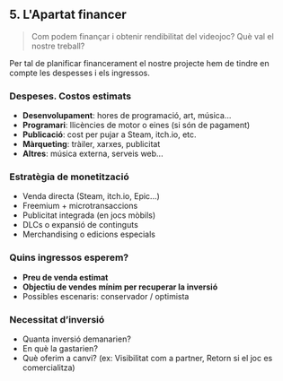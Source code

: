 ## 5. L'Apartat financer

>
> Com podem finançar i obtenir rendibilitat del videojoc? Què val el nostre treball?
> 

Per tal de planificar financerament el nostre projecte hem de tindre en compte les despesses i els ingressos.

### **Despeses. Costos estimats**

- **Desenvolupament**: hores de programació, art, música...
- **Programari**: llicències de motor o eines (si són de pagament)
- **Publicació**: cost per pujar a Steam, itch.io, etc.
- **Màrqueting**: tràiler, xarxes, publicitat
- **Altres**: música externa, serveis web...

### **Estratègia de monetització**

- Venda directa (Steam, itch.io, Epic...)
- Freemium + microtransaccions
- Publicitat integrada (en jocs mòbils)
- DLCs o expansió de continguts
- Merchandising o edicions especials


### **Quins ingressos esperem?**

- **Preu de venda estimat**
- **Objectiu de vendes mínim per recuperar la inversió**
- Possibles escenaris: conservador / optimista


### **Necessitat d’inversió**

- Quanta inversió demanarien?
- En què la gastarien?
- Què oferim a canvi? (ex: Visibilitat com a partner, Retorn si el joc es comercialitza)
